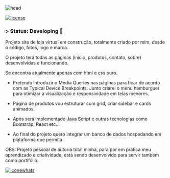 ![head](https://user-images.githubusercontent.com/107652331/194654815-2f604f8e-fa4e-4f20-b1b7-1893852e08b1.jpg)

<a href="https://github.com/mbernieri/projectunderconstruction/blob/main/LICENSE" target="_blank"> 
        <img src="https://img.shields.io/github/license/mbernieri/projectunderconstruction" alt="license" /> </a>


### > Status: Developing 👷

<p style >Projeto site de loja virtual em construção, totalmente criado por mim, desde o código, fotos, logo e marca.

O projeto terá todas as páginas (início, produtos, contato, sobre) desenvolvidas e funcionando.

Se encontra atualmente apenas com html e css puro.

- Pretendo introduzir o Media Queries nas páginas para ficar de acordo com as Typical Device Breakpoints. Junto criarei o menu hamburguer para otimizar a visualização e responsividade em telas menores.

- Página de produtos vou estruturar com grid, criar sidebar e cards animados.

- Após será implementado Java Script e outras tecnologias como Bootstrap, React etc...

- Ao final do projeto quero integrar um banco de dados hospedando em plataforma que permita.

OBS: Projeto pessoal de autoria total minha, para por em prática meu aprendizado e criatividade, está sendo desenvolvido para servir também como portifólio.</p>

<a href="https://wa.me/5551991037123" target="_blank">
        <img src="https://img.shields.io/badge/WhatsApp-25D366?style=for-the-badge&logo=whatsapp&logoColor=white" alt="iconewhats" />
      </a>


